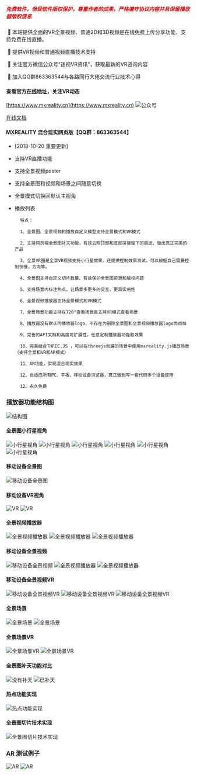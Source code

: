##### <font color="#dd0000">免费软件，但受软件版权保护，尊重作者的成果，严格遵守协议内容并且保留播放器版权信息</font>

&nbsp;🐡&nbsp;本站提供全面的VR全景视频、普通2D和3D视频是在线免费上传分享功能，支持免费在线直播。

&nbsp;🎈&nbsp;提供VR视频和普通视频直播技术支持

&nbsp;💓&nbsp;关注官方微信公众号“迷视VR资讯”，获取最新的VR咨询内容

&nbsp;🌼&nbsp;加入QQ群863363544与各路同行大佬交流行业技术心得

#### 查看官方[在线地址](https://www.mxreality.cn)，关注VR动态

[https://www.mxreality.cn](https://www.mxreality.cn)
![公众号](https://github.com/guoguicheng/mxreality.js/raw/master/qrcode.jpg)

[在线文档](https://github.com/guoguicheng/mxreality.js/tree/master/docs/index.md)  

#### MXREALITY 混合现实网页版【QQ群：863363544】


* [2018-10-20 重要更新]
* 支持VR直播功能
* 支持全景视频poster
* 支持全景图和视频和场景之间随意切换
* 全景模式切换回默认主视角
* 播放列表

        特点：
        
        1、全景图、全景视频和播放自定义模型支持全景模式和VR模式
        
        2、支持网页端全景图补天功能，有效去除顶部和底部拼接留下的痕迹、做出真正完美的产品
        
        3、全景VR图是全景VR视频支持小行星效果，还提供控制效果测试，可以根据自己需要控制快慢，方向等。
        
        4、全景图支持自定义切片数量、有效保护全景图资源和版权问题
        
        5、支持场景内标注热点，让场景多更多的交互，更具实用性
        
        6、全景视频播放器支持全景模式和VR模式
        
        7、全景场景功能支持在720°查看场景且支持VR模式查看场景
        
        8、播放器没有默认的播放器logo，不存在为删除全景图和全景视频播放器logo而烦恼
        
        9、完善的API文档和高度可扩展性，任意定制播放器功能和效果
        
        10、完美结合THREE.JS ，可以在threejs创建的场景中使用mxreality.js播放场景（支持全景和VR和AR模式）
        
        11、AR功能，实现混合现实效果
        
        12、自适应所有PC、平板、移动设备浏览器，真正做到写一套代码多个设备使用
        
        12、永久免费

### 播放器功能结构图
![结构图](https://github.com/guoguicheng/mxreality.js/raw/master/docs/mxreality.js.png)

#### 全景图小行星视角
![小行星视角](https://github.com/guoguicheng/mxreality.js/raw/master/docs/1.png)
![小行星视角](https://github.com/guoguicheng/mxreality.js/raw/master/docs/2.png)
![小行星视角](https://github.com/guoguicheng/mxreality.js/raw/master/docs/3.png)
![小行星视角](https://github.com/guoguicheng/mxreality.js/raw/master/docs/4.png)
![小行星视角](https://github.com/guoguicheng/mxreality.js/raw/master/docs/5.jpg)
![小行星视角](https://github.com/guoguicheng/mxreality.js/raw/master/docs/14.png)

#### 移动设备全景图
![移动设备全景图](https://github.com/guoguicheng/mxreality.js/raw/master/docs/6.jpg)

#### 移动设备VR视角

![VR](https://github.com/guoguicheng/mxreality.js/raw/master/docs/7.jpg)
![VR](https://github.com/guoguicheng/mxreality.js/raw/master/docs/8.jpg)

#### 全景视频播放器

![全景视频播放器](https://github.com/guoguicheng/mxreality.js/raw/master/docs/9.png)
![全景视频播放器](https://github.com/guoguicheng/mxreality.js/raw/master/docs/10.png)
![全景视频播放器](https://github.com/guoguicheng/mxreality.js/raw/master/docs/11.png)


#### 移动设备全景视频
![移动设备全景视频](https://github.com/guoguicheng/mxreality.js/raw/master/docs/12.jpg)
![全景视频播放器](https://github.com/guoguicheng/mxreality.js/raw/master/docs/23.jpg)
![全景视频播放器](https://github.com/guoguicheng/mxreality.js/raw/master/docs/24.jpg)

#### 移动设备全景视频VR
![移动设备全景视频VR](https://github.com/guoguicheng/mxreality.js/raw/master/docs/13.jpg)
![移动设备全景视频VR](https://github.com/guoguicheng/mxreality.js/raw/master/docs/25.jpg)
![移动设备全景视频VR](https://github.com/guoguicheng/mxreality.js/raw/master/docs/26.jpg)

#### 全景场景
![全景场景](https://github.com/guoguicheng/mxreality.js/raw/master/docs/15.jpg)
![全景场景](https://github.com/guoguicheng/mxreality.js/raw/master/docs/18.png)

#### 全景场景VR
![全景场景VR](https://github.com/guoguicheng/mxreality.js/raw/master/docs/16.jpg)
![全景场景VR](https://github.com/guoguicheng/mxreality.js/raw/master/docs/17.jpg)

#### 全景图补天功能对比
![没有补天](https://github.com/guoguicheng/mxreality.js/raw/master/docs/19.png)
![已补天](https://github.com/guoguicheng/mxreality.js/raw/master/docs/20.png)

#### 热点功能实现
![热点功能实现](https://github.com/guoguicheng/mxreality.js/raw/master/docs/21.png)

#### 全景图切片技术实现
![全景图切片技术实现](https://github.com/guoguicheng/mxreality.js/raw/master/docs/22.png)

### AR 测试例子
![AR](https://github.com/guoguicheng/mxreality.js/raw/master/docs/30.jpg)
![AR](https://github.com/guoguicheng/mxreality.js/raw/master/docs/31.png)
